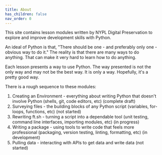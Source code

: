 ```yaml
---
title: About
has_children: false
nav_order: 0
---
```


This site contains lesson modules written by NYPL Digital Preservation to explore and improve development skills with Python.

An ideal of Python is that, "There should be one - and preferably only one - obvious way to do it."
The reality is that there are many ways to do anything.
That can make it very hard to learn how to do anything.

Each lesson presents a way to use Python.
The way presented is not the only way and may not be the best way.
It is only a way.
Hopefully, it's a pretty good way.

There is a rough sequence to these modules:

1. Creating an Environment - everything about writing Python that doesn't involve Python (shells, git, code editors, etc) (complete draft)
2. Surveying files - the building blocks of any Python script (variables, for-loops, functions, etc) (not started)
3. Rewriting ft.sh - turning a script into a dependable tool (unit testing, command line interfaces, importing modules, etc) (in progress)
4. Writing a package - using tools to write code that feels more professional (packaging, version testing, linting, formatting, etc) (in development)
5. Pulling data - interacting with APIs to get data and write data (not started)
